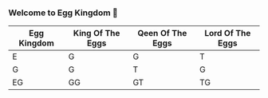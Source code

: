 ### Welcome to Egg Kingdom 👋

| Egg Kingdom | King Of The Eggs | Qeen Of The Eggs| Lord Of The Eggs |
|--------------|-------|------|-------|
| E | G | G | T | G |
| G | G | T | G | G |
| EG | GG | GT | TG | GG |

